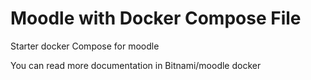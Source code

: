 # Moodle with Docker Compose File

Starter docker Compose for moodle

You can read more documentation in Bitnami/moodle docker
